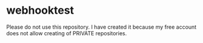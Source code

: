 # webhooktest

Please do not use this repository.
I have created it because my free account does not allow creating of PRIVATE repositories.
